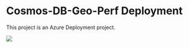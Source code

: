 # Cosmos-DB-Geo-Perf Deployment

This project is an Azure Deployment project.

<a href="https://portal.azure.com/#create/Microsoft.Template/uri/https%3A%2F%2Fraw.githubusercontent.com%2Fvplauzon%2Fcosmos-db%2Fmaster%2FCosmos-DB-Geo-Perf%2FDeployPerfCosmosDB%2Fazuredeploy.json" target="_blank">
    <img src="http://azuredeploy.net/deploybutton.png"/>
</a>
